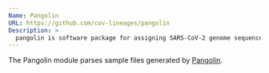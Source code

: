 ```yaml
---
Name: Pangolin
URL: https://github.com/cov-lineages/pangolin
Description: >
  pangolin is software package for assigning SARS-CoV-2 genome sequences to global lineages.
---
```


The Pangolin module parses sample files generated by [Pangolin](https://github.com/cov-lineages/pangolin).
